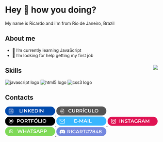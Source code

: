 <h1 align="left">Hey 👋 how you doing?</h1>
<p align="left">My name is Ricardo and i'm from Rio de Janeiro, Brazil</p>

###

<h2 align="left">About me</h2>

- 🌱 I’m currently learning JavaScript
- 🤔 I’m looking for help getting my first job

###



###

<img align="right" height="150" src="https://media2.giphy.com/media/bGgsc5mWoryfgKBx1u/giphy.gif?cid=ecf05e4754n1ohpjkw9ss7jrvishod6k0a5kjr622795ibu4&rid=giphy.gif&ct=g"  />

###

## Skills

<div align="left">
  <img src="https://cdn.jsdelivr.net/gh/devicons/devicon/icons/javascript/javascript-original.svg" height="30" width="42" alt="javascript logo"  />
  <img src="https://cdn.jsdelivr.net/gh/devicons/devicon/icons/html5/html5-original.svg" height="30" width="42" alt="html5 logo"  />
  <img src="https://cdn.jsdelivr.net/gh/devicons/devicon/icons/css3/css3-original.svg" height="30" width="42" alt="css3 logo"  />
</div>

###


<h2 align="left">Contacts</h2>
<div align="left">
<a href="https://www.linkedin.com/in/ricardo-gon/"> 
  <img src="./images/linkedin.png" alt="" />
</a>
<a href=""> 
  <img src="./images/curriculo.png" alt="" />
</a>
<a href="https://devricart.github.io/Mini-portfolio-pessoal/"> 
  <img src="./images/portfolio.png" alt="" />
</a>
<a href=""> 
  <img src="./images/email.png" alt="" />
</a>
<a href="https://www.instagram.com/devricart/"> 
  <img src="./images/instagram.png" alt="" />
</a>
<a href=""> 
  <img src="./images/zap.png" alt="" />
</a>
<a href=""> 
  <img src="./images/discord.png" alt="" />
</a>
</div>





